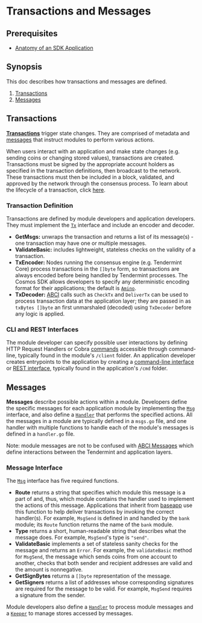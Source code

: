 # Transactions and Messages

## Prerequisites

* [Anatomy of an SDK Application](./app-anatomy.md)

## Synopsis

This doc describes how transactions and messages are defined. 
1. [Transactions](#transactions)
2. [Messages](#messages)

## Transactions

[**Transactions**](https://github.com/cosmos/cosmos-sdk/blob/97d10210beb55ad4bd6722f7186a80bf7cb140e2/types/tx_msg.go#L36-L43)  trigger state changes. They are comprised of metadata and [messages](./modules.md#messages) that instruct modules to perform various actions. 

When users interact with an application and make state changes (e.g. sending coins or changing stored values), transactions are created. Transactions must be signed by the appropriate account holders as specified in the transaction definitions, then broadcast to the network. These transactions must then be included in a block, validated, and approved by the network through the consensus process. To learn about the lifecycle of a transaction, click [here](./tx-lifecycle.md).

### Transaction Definition

Transactions are defined by module developers and application developers. They must implement the [`Tx`](https://github.com/cosmos/cosmos-sdk/blob/73700df8c39d1fe6c3d3a1a635ac03d4bacecf55/types/tx_msg.go#L34-L41) interface and include an encoder and decoder. 

* **GetMsgs:** unwraps the transaction and returns a list of its message(s) - one transaction may have one or multiple messages. 
* **ValidateBasic:** includes lightweight, stateless checks on the validity of a transaction. 
* **TxEncoder:** Nodes running the consensus engine (e.g. Tendermint Core) process transactions in the `[]byte` form, so transactions are always encoded before being handled by Tendermint processes. The Cosmos SDK allows developers to specify any deterministic encoding format for their applications; the default is [`Amino`](./amino.md).
* **TxDecoder:** [ABCI](https://tendermint.com/docs/spec/abci/) calls such as `CheckTx` and `DeliverTx` can be used to process transaction data at the application layer; they are passed in as `txBytes []byte` an first unmarshaled (decoded) using `TxDecoder` before any logic is applied. 

### CLI and REST Interfaces

The module developer can specify possible user interactions by defining HTTP Request Handlers or Cobra [commands](https://github.com/spf13/cobra) accessible through command-line, typically found in the module's `/client` folder. An application developer creates entrypoints to the application by creating a [command-line interface](./interfaces.md#cli) or [REST interface](./interfaces.md#rest), typically found in the application's `/cmd` folder. 

## Messages

**Messages** describe possible actions within a module. Developers define the specific messages for each application module by implementing the [`Msg`](https://github.com/cosmos/cosmos-sdk/blob/97d10210beb55ad4bd6722f7186a80bf7cb140e2/types/tx_msg.go#L10-L31) interface, and also define a [`Handler`](./handlers.md) that performs the specified actions. All the messages in a module are typically defined in a `msgs.go` file, and one handler with multiple functions to handle each of the module's messages is defined in a `handler.go` file.

Note: module messages are not to be confused with [ABCI Messages](https://tendermint.com/docs/spec/abci/abci.html#messages) which define interactions between the Tendermint and application layers.

### Message Interface

The [`Msg`](https://github.com/cosmos/cosmos-sdk/blob/97d10210beb55ad4bd6722f7186a80bf7cb140e2/types/tx_msg.go#L10-L31) interface has five required functions.

* **Route** returns a string that specifies which module this message is a part of and, thus, which module contains the handler used to implement the actions of this message. Applications that inherit from [baseapp](./baseapp.md) use this function to help deliver transactions by invoking the correct handler(s). For example, `MsgSend` is defined in and handled by the `bank` module; its `Route` function returns the name of the `bank` module.
* **Type** returns a short, human-readable string that describes what the message does. For example, `MsgSend`'s type is `"send"`. 
* **ValidateBasic** implements a set of stateless sanity checks for the message and returns an `Error`. For example, the `validateBasic` method for `MsgSend`, the message which sends coins from one account to another, checks that both sender and recipient addresses are valid and the amount is nonnegative. 
* **GetSignBytes** returns a `[]byte` representation of the message. 
* **GetSigners** returns a list of addresses whose corresponding signatures are required for the message to be valid. For example, `MsgSend` requires a signature from the sender.

Module developers also define a [`Handler`](./app-anatomy.md#handler) to process module messages and a [`Keeper`](./app-anatomy.md#keeper) to manage stores accessed by messages. 

